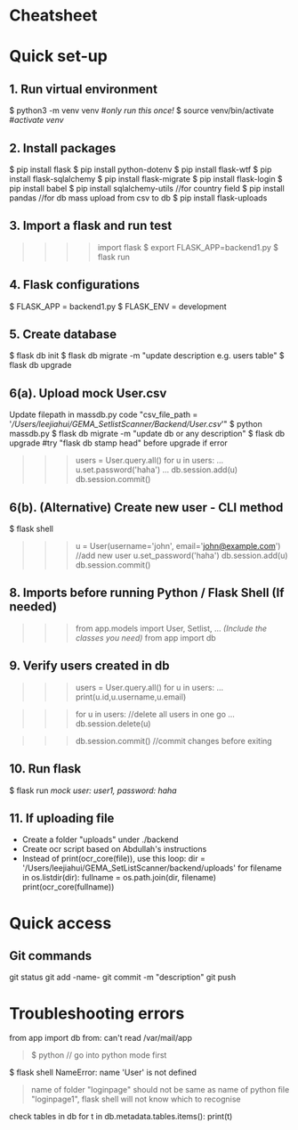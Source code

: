 # Cheatsheet

# Quick set-up
## 1. Run virtual environment
$   python3 -m venv venv               #*only run this once!*
$   source venv/bin/activate           #*activate venv*

## 2. Install packages
$   pip install flask
$   pip install python-dotenv
$   pip install flask-wtf
$   pip install flask-sqlalchemy
$   pip install flask-migrate
$   pip install flask-login
$   pip install babel
$   pip install sqlalchemy-utils       //for country field
$   pip install pandas                 //for db mass upload from csv to db
$   pip install flask-uploads

## 3. Import a flask and run test
>>>> import flask
$   export FLASK_APP=backend1.py
$   flask run

## 4. Flask configurations
$   FLASK_APP = backend1.py
$   FLASK_ENV = development

## 5. Create database
$   flask db init
$   flask db migrate -m "update description e.g. users table"
$   flask db upgrade

## 6(a). Upload mock User.csv
Update filepath in massdb.py code "csv_file_path = '_/Users/leejiahui/GEMA_SetlistScanner/Backend/User.csv_'"
$   python massdb.py
$   flask db migrate -m "update db or any description"
$   flask db upgrade  #try "flask db stamp head" before upgrade if error

>>> users = User.query.all()
>>> for u in users:
...     u.set.password('haha')
...
>>> db.session.add(u)
>>> db.session.commit()

## 6(b). (Alternative) Create new user - CLI method
$   flask shell
>>> u = User(username='john', email='john@example.com')       //add new user
>>> u.set_password('haha')
>>> db.session.add(u)
>>> db.session.commit()

## 8. Imports before running Python / Flask Shell (If needed)
>>> from app.models import User, Setlist, ... _(Include the classes you need)_
>>> from app import db

## 9. Verify users created in db
>>> users = User.query.all()
>>> for u in users:
...     print(u.id,u.username,u.email)

>>> for u in users:                 //delete all users in one go
...     db.session.delete(u)

>>> db.session.commit()            //commit changes before exiting

## 10. Run flask
$   flask run
_mock user: user1, password: haha_

## 11. If uploading file
- Create a folder "uploads" under ./backend 
- Create ocr script based on Abdullah's instructions
- Instead of print(ocr_core(file)), use this loop:
        dir = '/Users/leejiahui/GEMA_SetListScanner/backend/uploads'
        for filename in os.listdir(dir):
                fullname = os.path.join(dir, filename)
                print(ocr_core(fullname))

# Quick access
## Git commands
git status
git add -name-
git commit -m "description"
git push

# Troubleshooting errors
from app import db
from: can't read /var/mail/app
> $ python // go into python mode first

$ flask shell 
NameError: name 'User' is not defined
> name of folder "loginpage" should not be same as name of python file "loginpage1", flask shell will not know which to recognise

check tables in db
for t in db.metadata.tables.items():
        print(t)